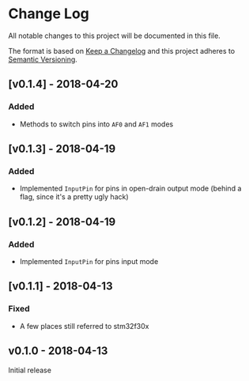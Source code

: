 # Change Log

All notable changes to this project will be documented in this file.

The format is based on [Keep a Changelog](http://keepachangelog.com/)
and this project adheres to [Semantic Versioning](http://semver.org/).

## [v0.1.4] - 2018-04-20

### Added

- Methods to switch pins into `AF0` and `AF1` modes

## [v0.1.3] - 2018-04-19

### Added

- Implemented `InputPin` for pins in open-drain output mode (behind a flag, since it's a pretty ugly hack)

## [v0.1.2] - 2018-04-19

### Added

- Implemented `InputPin` for pins input mode

## [v0.1.1] - 2018-04-13

### Fixed

- A few places still referred to stm32f30x

## v0.1.0 - 2018-04-13

Initial release
